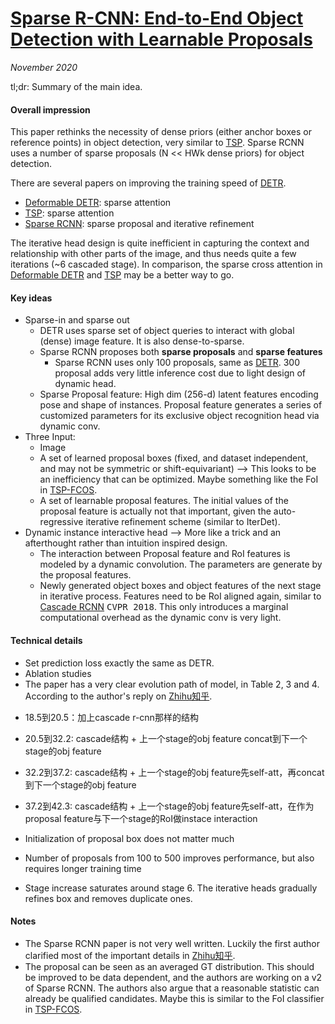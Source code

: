 # [Sparse R-CNN: End-to-End Object Detection with Learnable Proposals](https://arxiv.org/abs/2011.12450)

_November 2020_

tl;dr: Summary of the main idea.

#### Overall impression
This paper rethinks the necessity of dense priors (either anchor boxes or reference points) in object detection, very similar to [TSP](tsp.md). Sparse RCNN uses a number of sparse proposals (N << HWk dense priors) for object detection.

There are several papers on improving the training speed of [DETR](detr.md).

- [Deformable DETR](deformable_detr.md): sparse attention
- [TSP](tsp.md): sparse attention
- [Sparse RCNN](sparse_rcnn.md): sparse proposal and iterative refinement

The iterative head design is quite inefficient in capturing the context and relationship with other parts of the image, and thus needs quite a few iterations (~6 cascaded stage). In comparison, the sparse cross attention in [Deformable DETR](deformable_detr.md) and [TSP](tsp.md) may be a better way to go. 

#### Key ideas
- Sparse-in and sparse out
	- DETR uses sparse set of object queries to interact with global (dense) image feature. It is also dense-to-sparse.
	- Sparse RCNN proposes both **sparse proposals** and **sparse features**
		- Sparse RCNN uses only 100 proposals, same as [DETR](detr.md). 300 proposal adds very little inference cost due to light design of dynamic head. 
	- Sparse Proposal feature: High dim (256-d) latent features encoding pose and shape of instances. Proposal feature generates a series of customized parameters for its exclusive object recognition head via dynamic conv. 
- Three Input:
	- Image
	- A set of learned proposal boxes (fixed, and dataset independent, and may not be symmetric or shift-equivariant) --> This looks to be an inefficiency that can be optimized. Maybe something like the FoI in [TSP-FCOS](tsp.md).
	- A set of learnable proposal features. The initial values of the proposal feature is actually not that important, given the auto-regressive iterative refinement scheme (similar to IterDet).
- Dynamic instance interactive head --> More like a trick and an afterthought rather than intuition inspired design. 
	- The interaction between Proposal feature and RoI features is modeled by a dynamic convolution. The parameters are generate by the proposal features. 
	- Newly generated object boxes and object features of the next stage in iterative process. Features need to be RoI aligned again, similar to [Cascade RCNN](https://arxiv.org/abs/1712.00726) <kbd>CVPR 2018</kbd>. This only introduces a marginal computational overhead as the dynamic conv is very light.

#### Technical details
- Set prediction loss exactly the same as DETR.
- Ablation studies
- The paper has a very clear evolution path of model, in Table 2, 3 and 4. According to the author's reply on [Zhihu知乎](https://zhuanlan.zhihu.com/p/310058362).

> 
- 18.5到20.5：加上cascade r-cnn那样的结构
- 20.5到32.2: cascade结构 + 上一个stage的obj feature concat到下一个stage的obj feature
- 32.2到37.2: cascade结构 + 上一个stage的obj feature先self-att，再concat到下一个stage的obj feature
- 37.2到42.3: cascade结构 + 上一个stage的obj feature先self-att，在作为proposal feature与下一个stage的RoI做instace interaction

- Initialization of proposal box does not matter much
- Number of proposals from 100 to 500 improves performance, but also requires longer training time
- Stage increase saturates around stage 6. The iterative heads gradually refines box and removes duplicate ones. 

#### Notes
- The Sparse RCNN paper is not very well written. Luckily the first author clarified most of the important details in [Zhihu知乎](https://zhuanlan.zhihu.com/p/310058362). 
- The proposal can be seen as an averaged GT distribution. This should be improved to be data dependent, and the authors are working on a v2 of Sparse RCNN. The authors also argue that a reasonable statistic can already be qualified candidates. Maybe this is similar to the FoI classifier in [TSP-FCOS](tsp.md).

